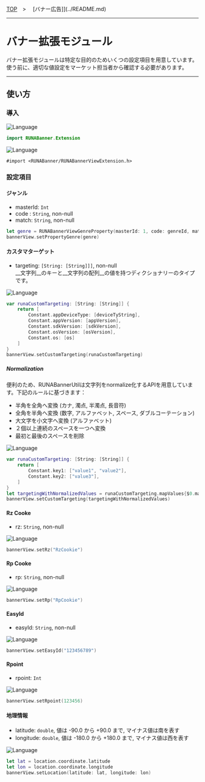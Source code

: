 [TOP](/README.md#top)　>　 [バナー広告]](../README.md)

---

# バナー拡張モジュール

バナー拡張モジュールは特定な目的のためいくつの設定項目を用意しています。<br>
使う前に、適切な値設定をマーケット担当者から確認する必要があります。

---

## 使い方

### 導入

![Language](http://img.shields.io/badge/language-Swift-red.svg?style=flat)
```Swift
import RUNABanner.Extension
```

![Language](http://img.shields.io/badge/language-ObjctiveC-red.svg?style=flat)
```Objc
#import <RUNABanner/RUNABannerViewExtension.h>
```

### 設定項目

#### ジャンル

- masterId: `Int`
- code : `String`, non-null
- match: `String`, non-null

```Swift
let genre = RUNABannerViewGenreProperty(masterId: 1, code: genreId, match: "man")
bannerView.setPropertyGenre(genre)
```

#### カスタマターゲット

- targeting: `[String: [String]]]`, non-null <br>
__文字列__のキーと__文字列の配列__の値を持つディクショナリーのタイプです。

![Language](http://img.shields.io/badge/language-Swift-red.svg?style=flat)
```Swift
var runaCustomTargeting: [String: [String]] {
    return [
        Constant.appDeviceType: [deviceTyString],
        Constant.appVersion: [appVersion],
        Constant.sdkVersion: [sdkVersion],
        Constant.osVersion: [osVersion],
        Constant.os: [os]
    ]
}
bannerView.setCustomTargeting(runaCustomTargeting)
```

##### Normalization
便利のため、RUNABannerUtilは文字列をnormalize化するAPIを用意しています。下記のルールに基づきます：

- 半角を全角へ変換 (カナ, 濁点, 半濁点, 長音符)
- 全角を半角へ変換 (数字, アルファベット, スペース, ダブルコーテーション)
- 大文字を小文字へ変換 (アルファベット)
- ２個以上連続のスペースを一つへ変換
- 最初と最後のスペースを削除

![Language](http://img.shields.io/badge/language-Swift-red.svg?style=flat)
```Swift
var runaCustomTargeting: [String: [String]] {
    return [
        Constant.key1: ["value1", "value2"],
        Constant.key2: ["value3"],
    ]
}
let targetingWithNormalizedValues = runaCustomTargeting.mapValues{$0.map(RUNABannerUtil.normalize(_:))}
bannerView.setCustomTargeting(targetingWithNormalizedValues)
```

#### Rz Cooke

- rz: `String`, non-null

![Language](http://img.shields.io/badge/language-Swift-red.svg?style=flat)
```Swift
bannerView.setRz("RzCookie")
```

#### Rp Cooke

- rp: `String`, non-null

![Language](http://img.shields.io/badge/language-Swift-red.svg?style=flat)
```Swift
bannerView.setRp("RpCookie")
```

#### EasyId

- easyId: `String`, non-null

![Language](http://img.shields.io/badge/language-Swift-red.svg?style=flat)
```Swift
bannerView.setEasyId("123456789")
```

#### Rpoint

- rpoint: `Int`

![Language](http://img.shields.io/badge/language-Swift-red.svg?style=flat)
```Swift
bannerView.setRpoint(123456)
```

#### 地理情報

- latitude: `double`, 値は -90.0 から +90.0 まで, マイナス値は南を表す
- longitude: `double`, 値は -180.0 から +180.0 まで, マイナス値は西を表す

![Language](http://img.shields.io/badge/language-Swift-red.svg?style=flat)
```Swift
let lat = location.coordinate.latitude
let lon = location.coordinate.longitude
bannerView.setLocation(latitude: lat, longitude: lon)
```